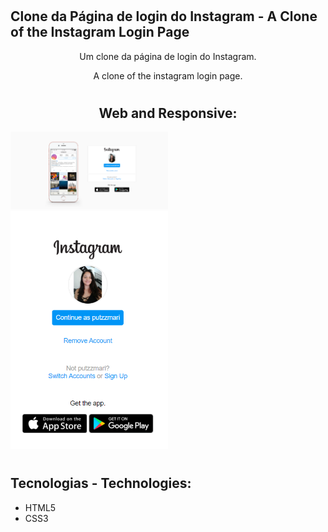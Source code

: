# <h2>Clone da Página de login do Instagram - A Clone of the Instagram Login Page</h2>

<p align="center">Um clone da página de login do Instagram.</p>
<p align="center">A clone of the instagram login page.</p>

# <h2 align="center">Web and Responsive:</h2>

<img src="https://github.com/dev-mariana/clone-instagram-login-page/blob/main/img/web.PNG" width="50%"> <img src="https://github.com/dev-mariana/clone-instagram-login-page/blob/main/img/mobile.PNG" width="50%">





# <h2>Tecnologias - Technologies:</h2>

* HTML5
* CSS3
